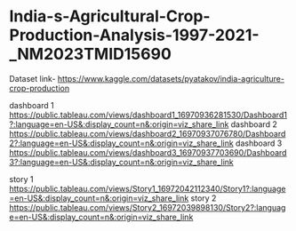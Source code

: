 # India-s-Agricultural-Crop-Production-Analysis-1997-2021-_NM2023TMID15690


Dataset link- https://www.kaggle.com/datasets/pyatakov/india-agriculture-crop-production


dashboard 1 https://public.tableau.com/views/dashboard1_16970936281530/Dashboard1?:language=en-US&:display_count=n&:origin=viz_share_link
dashboard 2 https://public.tableau.com/views/dashboard2_16970937076780/Dashboard2?:language=en-US&:display_count=n&:origin=viz_share_link
dashboard 3 https://public.tableau.com/views/dashboard3_16970937703690/Dashboard3?:language=en-US&:display_count=n&:origin=viz_share_link

story 1 https://public.tableau.com/views/Story1_16972042112340/Story1?:language=en-US&:display_count=n&:origin=viz_share_link
story 2 https://public.tableau.com/views/Story2_16972039898130/Story2?:language=en-US&:display_count=n&:origin=viz_share_link
